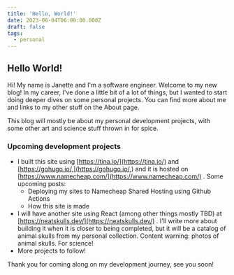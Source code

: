 ```yaml
---
title: 'Hello, World!'
date: 2023-06-04T06:00:00.000Z
draft: false
tags:
  - personal
---
```


## Hello World!

Hi! My name is Janette and I'm a software engineer. Welcome to my new blog! In my career, I've done a little bit of a lot of things, but I wanted to start doing deeper dives on some personal projects.  You can find more about me and links to my other stuff on the About page.

This blog will mostly be about my personal development projects, with some other art and science stuff thrown in for spice.

### Upcoming development projects

* I built this site using [https://tina.io/](https://tina.io/) and [https://gohugo.io/,](https://gohugo.io/,) and it is hosted on [https://www.namecheap.com/](https://www.namecheap.com/) . Some upcoming posts:
  * Deploying my sites to Namecheap Shared Hosting using Github Actions
  * How this site is made
* I will have another site using React (among other things mostly TBD) at [https://neatskulls.dev/](https://neatskulls.dev/) . I'll write more about building it when it is closer to being completed, but it will be a catalog of animal skulls from my personal collection. Content warning: photos of animal skulls. For science!
* More projects to follow!

Thank you for coming along on my development journey, see you soon!

